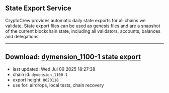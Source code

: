 ## State Export Service
CryptoCrew provides automatic daily state exports for all chains we validate. State export files can be used as genesis files and are a snapshot of the current blockchain state, including all validators, accounts, balances and delegations.

---
**Download: [dymension_1100-1 state export](https://dl-eu2.ccvalidators.com/SERVICE/dymension/dymension_1100-1_export_8020118.json)**
---

- last updated: Wed Jul 09 2025 18:27:38
- chain id: `dymension_1100-1`
- export height: `8020118`
- use for: airdrops, local tests, chain recovery
